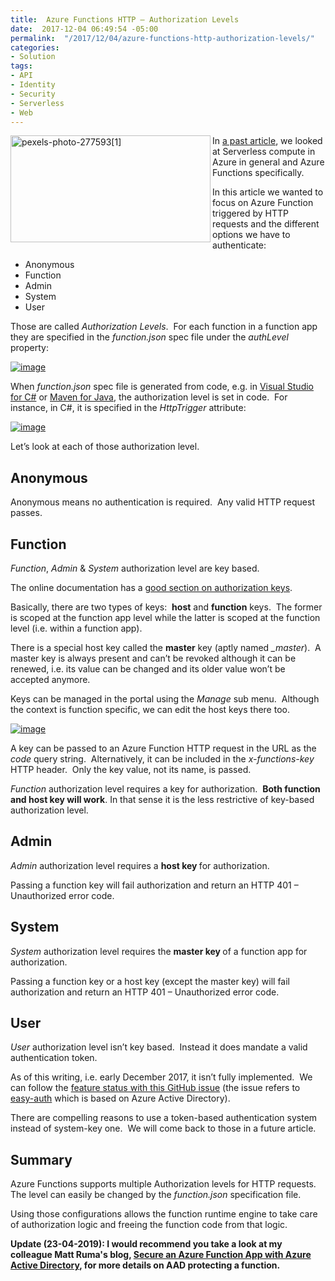 ```yaml
---
title:  Azure Functions HTTP – Authorization Levels
date:  2017-12-04 06:49:54 -05:00
permalink:  "/2017/12/04/azure-functions-http-authorization-levels/"
categories:
- Solution
tags:
- API
- Identity
- Security
- Serverless
- Web
---
```

<a href="http://vincentlauzon.files.wordpress.com/2017/12/pexels-photo-2775931.jpg"><img style="border:0 currentcolor;float:left;display:inline;background-image:none;" title="pexels-photo-277593[1]" src="http://vincentlauzon.files.wordpress.com/2017/12/pexels-photo-2775931_thumb.jpg" alt="pexels-photo-277593[1]" width="320" height="171" align="left" border="0" /></a>In <a href="https://vincentlauzon.com/2017/11/27/serverless-compute-with-azure-functions-getting-started/">a past article</a>, we looked at Serverless compute in Azure in general and Azure Functions specifically.

In this article we wanted to focus on Azure Function triggered by HTTP requests and the different options we have to authenticate:

<ul>
    <li>Anonymous</li>
    <li>Function</li>
    <li>Admin</li>
    <li>System</li>
    <li>User</li>
</ul>

Those are called <em>Authorization Levels</em>.  For each function in a function app they are specified in the <em>function.json</em> spec file under the <em>authLevel</em> property:

<a href="http://vincentlauzon.files.wordpress.com/2017/12/image.png"><img style="border:0 currentcolor;display:inline;background-image:none;" title="image" src="http://vincentlauzon.files.wordpress.com/2017/12/image_thumb.png" alt="image" border="0" /></a>

When <em>function.json</em> spec file is generated from code, e.g. in <a href="https://docs.microsoft.com/en-us/azure/azure-functions/functions-create-your-first-function-visual-studio">Visual Studio for C#</a> or <a href="https://docs.microsoft.com/en-us/azure/azure-functions/functions-create-first-java-maven">Maven for Java</a>, the authorization level is set in code.  For instance, in C#, it is specified in the <em>HttpTrigger</em> attribute:

<a href="http://vincentlauzon.files.wordpress.com/2017/12/image1.png"><img style="border:0 currentcolor;display:inline;background-image:none;" title="image" src="http://vincentlauzon.files.wordpress.com/2017/12/image_thumb1.png" alt="image" border="0" /></a>

Let’s look at each of those authorization level.

<h2>Anonymous</h2>

Anonymous means no authentication is required.  Any valid HTTP request passes.

<h2>Function</h2>

<em>Function</em>, <em>Admin</em> &amp; <em>System </em>authorization level are key based.

The online documentation has a <a href="https://docs.microsoft.com/en-us/azure/azure-functions/functions-bindings-http-webhook#authorization-keys" target="_blank" rel="noopener">good section on authorization keys</a>.

Basically, there are two types of keys:  <strong>host</strong> and <strong>function</strong> keys.  The former is scoped at the function app level while the latter is scoped at the function level (i.e. within a function app).

There is a special host key called the <strong>master</strong> key (aptly named <em>_master</em>).  A master key is always present and can’t be revoked although it can be renewed, i.e. its value can be changed and its older value won’t be accepted anymore.

Keys can be managed in the portal using the <em>Manage</em> sub menu.  Although the context is function specific, we can edit the host keys there too.

<a href="http://vincentlauzon.files.wordpress.com/2017/12/image2.png"><img style="border:0 currentcolor;display:inline;background-image:none;" title="image" src="http://vincentlauzon.files.wordpress.com/2017/12/image_thumb2.png" alt="image" border="0" /></a>

A key can be passed to an Azure Function HTTP request in the URL as the <em>code</em> query string.  Alternatively, it can be included in the <em>x-functions-key</em> HTTP header.  Only the key value, not its name, is passed.

<em>Function </em>authorization level requires a key for authorization.  <strong>Both function and host key will work</strong>. In that sense it is the less restrictive of key-based authorization level.

<h2>Admin</h2>

<em>Admin </em>authorization level requires a <strong>host key </strong>for authorization.

Passing a function key will fail authorization and return an HTTP 401 – Unauthorized error code.

<h2>System</h2>

<em>System </em>authorization level requires the <strong>master key </strong>of a function app for authorization.

Passing a function key or a host key (except the master key) will fail authorization and return an HTTP 401 – Unauthorized error code.

<h2>User</h2>

<em>User </em>authorization level isn’t key based.  Instead it does mandate a valid authentication token.

As of this writing, i.e. early December 2017, it isn’t fully implemented.  We can follow the <a href="https://github.com/Azure/azure-webjobs-sdk-script/issues/33" target="_blank" rel="noopener">feature status with this GitHub issue</a> (the issue refers to <a href="https://easyauth.azurewebsites.net/" target="_blank" rel="noopener">easy-auth</a> which is based on Azure Active Directory).

There are compelling reasons to use a token-based authentication system instead of system-key one.  We will come back to those in a future article.

<h2>Summary</h2>

Azure Functions supports multiple Authorization levels for HTTP requests.  The level can easily be changed by the <em>function.json </em>specification file.

Using those configurations allows the function runtime engine to take care of authorization logic and freeing the function code from that logic.

<strong>Update (23-04-2019):  I would recommend you take a look at my colleague Matt Ruma's blog, <a href="http://www.mattruma.com/secure-an-azure-function-app-with-azure-active-directory/">Secure an Azure Function App with Azure Active Directory</a>, for more details on AAD protecting a function.</strong>